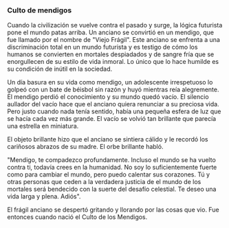 ### Culto de mendigos

 Cuando la civilización se vuelve contra el pasado y surge, la lógica futurista pone el mundo patas arriba.  Un anciano se convirtió en un mendigo, que fue llamado por el nombre de "Viejo Frágil".  Este anciano se enfrenta a una discriminación total en un mundo futurista y es testigo de cómo los humanos se convierten en mortales despiadados y de sangre fría que se enorgullecen de su estilo de vida inmoral.  Lo único que lo hace humilde es su condición de inútil en la sociedad.

 Un día basura en su vida como mendigo, un adolescente irrespetuoso lo golpeó con un bate de béisbol sin razón y huyó mientras reía alegremente.  El mendigo perdió el conocimiento y su mundo quedó vacío.  El silencio aullador del vacío hace que el anciano quiera renunciar a su preciosa vida.  Pero justo cuando nada tenía sentido, había una pequeña esfera de luz que se hacía cada vez más grande.  El vacío se volvió tan brillante que parecía una estrella en miniatura.

 El objeto brillante hizo que el anciano se sintiera cálido y le recordó los cariñosos abrazos de su madre.  El orbe brillante habló.

 "Mendigo, te compadezco profundamente. Incluso el mundo se ha vuelto contra ti, todavía crees en la humanidad. No soy lo suficientemente fuerte como para cambiar el mundo, pero puedo calentar sus corazones. Tú y otras personas que ceden a la verdadera justicia de  el mundo de los mortales será bendecido con la suerte del desafío celestial. Te deseo una vida larga y plena. Adiós".

 El frágil anciano se despertó gritando y llorando por las cosas que vio.  Fue entonces cuando nació el Culto de los Mendigos.
